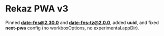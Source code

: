 # Rekaz PWA v3

Pinned **date-fns@2.30.0** and **date-fns-tz@2.0.0**, added **uuid**, and fixed **next-pwa** config (no workboxOptions, no experimental.appDir).